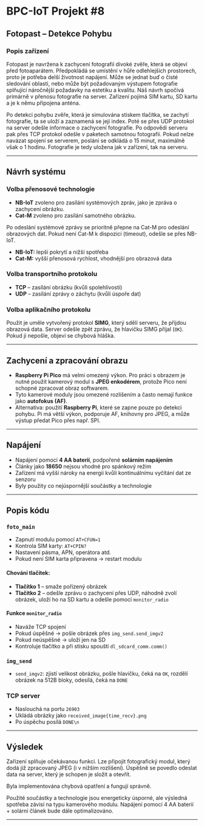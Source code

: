 # BPC-IoT Projekt #8

## Fotopast – Detekce Pohybu

### Popis zařízení

Fotopast je navržena k zachycení fotografií divoké zvěře, která se objeví před fotoaparátem. Předpokládá se umístění v hůře odlehlejších prostorech, proto je potřeba delší životnost napájení. Může se jednat buď o čisté sledování oblasti, nebo může být požadovaným výstupem fotografie splňující náročnější požadavky na estetiku a kvalitu. Náš návrh spočívá primárně v přenosu fotografie na server. Zařízení pojímá SIM kartu, SD kartu a je k němu připojena anténa.

Po detekci pohybu zvěře, která je simulována stiskem tlačítka, se zachytí fotografie, ta se uloží a zaznamená se její index. Poté se přes UDP protokol na server odešle informace o zachycení fotografie. Po odpovědi serveru pak přes TCP protokol odešle v paketech samotnou fotografii. Pokud nelze navázat spojení se serverem, poslání se odkládá o 15 minut, maximálně však o 1 hodinu. Fotografie je tedy uložena jak v zařízení, tak na serveru.

---

## Návrh systému

### Volba přenosové technologie

- **NB-IoT** zvoleno pro zasílání systémových zpráv, jako je zpráva o zachycení obrázku.
- **Cat-M** zvoleno pro zasílání samotného obrázku.

Po odeslání systémové zprávy se prioritně přepne na Cat-M pro odeslání obrazových dat. Pokud není Cat-M k dispozici (timeout), odešle se přes NB-IoT.

- **NB-IoT:** lepší pokrytí a nižší spotřeba
- **Cat-M:** vyšší přenosová rychlost, vhodnější pro obrazová data

### Volba transportního protokolu

- **TCP** – zasílání obrázku (kvůli spolehlivosti)
- **UDP** – zasílání zprávy o záchytu (kvůli úspoře dat)

### Volba aplikačního protokolu

Použit je uměle vytvořený protokol **SIMG**, který sdělí serveru, že přijdou obrazová data. Server odešle zpět zprávu, že hlavičku SIMG přijal (`OK`). Pokud ji nepošle, objeví se chybová hláška.

---

## Zachycení a zpracování obrazu

- **Raspberry Pi Pico** má velmi omezený výkon. Pro práci s obrazem je nutné použít kamerový modul s **JPEG enkodérem**, protože Pico není schopné zpracovat obraz softwarem.
- Tyto kamerové moduly jsou omezené rozlišením a často nemají funkce jako **autofokus (AF)**.
- Alternativa: použití **Raspberry Pi**, které se zapne pouze po detekci pohybu. Pi má větší výkon, podporuje AF, knihovny pro JPEG, a může výstup předat Pico přes např. SPI.

---

## Napájení

- Napájení pomocí **4 AA baterií**, podpořené **solárním napájením**
- Články jako **18650** nejsou vhodné pro spánkový režim
- Zařízení má vyšší nároky na energii kvůli kontinuálnímu vyčítání dat ze senzoru
- Byly použity co nejúspornější součástky a technologie

---

## Popis kódu

### `foto_main`

- Zapnutí modulu pomocí `AT+CFUN=1`
- Kontrola SIM karty: `AT+CPIN?`
- Nastavení pásma, APN, operátora atd.
- Pokud není SIM karta připravena → restart modulu

#### Chování tlačítek:
- **Tlačítko 1** – smaže pořízený obrázek
- **Tlačítko 2** – odešle zprávu o zachycení přes UDP, náhodně zvolí obrázek, uloží ho na SD kartu a odešle pomocí `monitor_radio`

#### Funkce `monitor_radio`
- Naváže TCP spojení
- Pokud úspěšné → pošle obrázek přes `img_send.send_imgv2`
- Pokud neúspěšné → uloží jen na SD
- Kontroluje tlačítko a při stisku spouští `dl_sdcard_comm.comm()`

### `img_send`

- `send_imgv2`: zjistí velikost obrázku, pošle hlavičku, čeká na `OK`, rozdělí obrázek na 512B bloky, odesílá, čeká na `DONE`

### TCP server

- Naslouchá na portu `26903`
- Ukládá obrázky jako `received_image{time_recv}.png`
- Po úspěchu posílá `DONE\n`

---

## Výsledek

Zařízení splňuje očekávanou funkci. Lze připojit fotografický modul, který dodá již zpracovaný JPEG (i v nižším rozlišení). Úspěšně se povedlo odeslat data na server, který je schopen je složit a otevřít.

Byla implementována chybová opatření a fungují správně.

Použité součástky a technologie jsou energeticky úsporné, ale výsledná spotřeba závisí na typu kamerového modulu. Napájení pomocí 4 AA baterií + solární článek bude dále optimalizováno.

---


